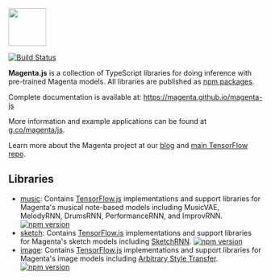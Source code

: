 <img src="https://github.com/tensorflow/magenta/raw/master/magenta-logo-bg.png" height="75">

[![Build Status](https://travis-ci.org/magenta/magenta-js.svg?branch=master)](https://travis-ci.org/magenta/magenta-js)

**Magenta.js** is a collection of TypeScript libraries for doing inference with pre-trained Magenta models.
All libraries are published as [npm packages](https://www.npmjs.com/search?q=%40magenta).

Complete documentation is available at: https://magenta.github.io/magenta-js

More information and example applications can be found at [g.co/magenta/js](https://g.co/magenta/js).

Learn more about the Magenta project at our [blog](https://magenta.tensorflow.org) and [main TensorFlow repo](https://github.com/tensorflow/magenta).

## Libraries

* [music](music): Contains [TensorFlow.js](https://js.tensorflow.org) implementations and support libraries for Magenta's musical note-based models including MusicVAE, MelodyRNN, DrumsRNN, PerformanceRNN, and ImprovRNN. [![npm version](https://badge.fury.io/js/%40magenta%2Fmusic.svg)](https://badge.fury.io/js/%40magenta%2Fmusic)
* [sketch](sketch): Contains [TensorFlow.js](https://js.tensorflow.org) implementations and support libraries for Magenta's sketch models including [SketchRNN](https://goo.gl/magenta/sketchrnn). [![npm version](https://badge.fury.io/js/%40magenta%2Fsketch.svg)](https://badge.fury.io/js/%40magenta%2Fsketch)
* [image](image): Contains [TensorFlow.js](https://js.tensorflow.org) implementations and support libraries for Magenta's image models including [Arbitrary Style Transfer](https://github.com/tensorflow/magenta/tree/master/magenta/models/arbitrary_image_stylization). [![npm version](https://badge.fury.io/js/%40magenta%2Fimage.svg)](https://badge.fury.io/js/%40magenta%2Fimage)
